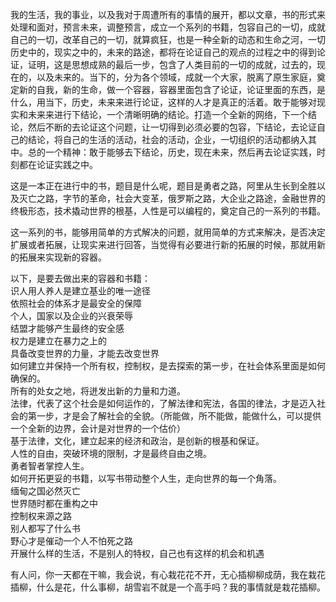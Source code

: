 我的生活，我的事业，以及我对于周遭所有的事情的展开，都以文章，书的形式来处理和面对，预言未来，调整预言，成立一个系列的书籍，包容自己的一切，成就自己的一切，改革自己的一切，就算疯狂，也是一种全新的动态和生命之河，一切历史中的，现实之中的，未来的路途，都将在论证自己的观点的过程之中的得到论证，证明，这是思想成熟的最后一步，包含了人类目前的一切的成就，过去的，现在的，以及未来的。当下的，分为各个领域，成就一个大家，脱离了原生家庭，奠定新的自我，新的生命，做一个容器，容器里面包含了论证，论证里面的东西，是什么，用当下，历史，未来来进行论证，这样的人才是真正的活着。敢于能够对现实和未来来进行下结论，一个清晰明确的结论。打造一个全新的网络，下一个结论，然后不断的去论证这个问题，让一切得到必须必要的包容，下结论，去论证自己的结论，将自己的生活的活动，社会的活动，企业，一切组织的活动都纳入其中。总的一个精神：敢于能够去下结论，历史，现在未来，然后再去论证实践，时刻都在论证实践之中。

这是一本正在进行中的书，题目是什么呢，题目是勇者之路，阿里从生长到全胜以及灭亡之路，字节的革命，社会大变革，俄罗斯之路，大企业之路途，金融世界的终极形态，技术撬动世界的根基，人性是可以编程的，奠定自己的一系列的书籍。

这一系列的书，能够用简单的方式解决的问题，就用简单的方式来解决，是否决定扩展或者拓展，让现实来进行回答，当觉得有必要进行新的拓展的时候，那就用新的拓展来实现新的容器。

以下，是要去做出来的容器和书籍：    
识人用人养人是建立基业的唯一途径     
依照社会的体系才是最安全的保障    
个人，国家以及企业的兴衰荣辱     
结盟才能够产生最终的安全感    
权力是建立在暴力之上的    
具备改变世界的力量，才能去改变世界    
如何建立并保持一个所有权，控制权，是去探索的第一步，在社会体系里面是如何确保的。    
所有的处女之地，将迸发出新的力量和力道。     
法律，代表了这个社会是如何运作的，了解法律和宪法，各国的律法，才是迈入社会的第一步，才是会了解社会的全貌。（所能做，所不能做，能做什么，可以提供一个全新的边界，会计是对世界的一个估价）     
基于法律，文化，建立起来的经济和政治，是创新的根基和保证。     
人性的自由，突破环境的限制，才是最终自由之境。    
勇者智者掌控人生。    
如何开拓更妥的书籍，以写书带动整个人生，走向世界的每一个角落。     
缅甸之国必然灭亡     
世界随时都在重构之中     
控制权来源之路     
别人都写了什么书     
野心才是催动一个人不怕死之路     
开展什么样的生活，不是别人的特权，自己也有这样的机会和机遇      



有人问，你一天都在干嘛，我会说，有心栽花花不开，无心插柳柳成荫，我在栽花插柳，什么是花，什么事柳，胡雪岩不就是一个高手吗？我的事情就是栽花插柳。
